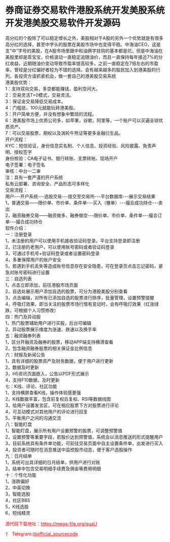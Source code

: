 # 券商证券交易软件港股系统开发美股系统开发港美股交易软件开发源码

高分红的个股除了可以稳定增长之外，美股相对于A股的另外一个优势就是有很多高分红的选择，甚至中字头的股票在美股市场中也变得平稳。中海油CEO，这是支“中”字号的美股，在A股市场里跟中和油俩字挂钩的基本都是坑，但是中海油在美股里却是乖宝宝，价格波动一直稳定追随油价，而且一直保持每年接近7%的分红收益，近期随油价变动导致市盈率提高较多，之前一直稳定在7倍左右的市盈率，曾经是分红偏好者较为不错的选择。会有越来越多的股民加入到港美股的行列，各投资方请抓紧机会，做一套自己的港美股交易系统<br>港美股优势：<br>1：支持双向交易，多空都能赚钱，盈利空间大。<br>2：交易灵活T+0模式，交易灵活。<br>3：保证金交易降低交易成本。<br>4：门槛低，100元就能玩转港美股。<br>5：开户简单方便，并没有想象中繁琐的流程。<br>6：港美股市场上优质公司多，如苹果，谷歌，阿里等，一个账户可以买遍全球优质资产。<br>7：可以交易股票，期权以及涡轮牛熊证等更多金融衍生品。<br>开户流程：<br>KYC：短信验证，身份信息实名制、个人信息、投资经验、风险披露、免责声明、授权签字<br>身份核验：CA电子证书、银行转账、支票转账、现场开户<br>电子签署：电子签名<br>审核：中台一二审<br>注：具有一套严谨的开户系统<br>私有云部署、咨询安全、产品形态可多样化<br>交易流程：<br>用户---开户系统---选股交易---提交至交易所---平台数据库---展示交易结果<br>1，普通交易——限价单、市价单、条件单---买入（撤单）---撮合成功持仓---卖出<br>2，融资融券交易——融资做多、融券做空---限价单、市价单、条件单---撮合订单---撮合成功持仓<br>软件介绍：<br>一：注册登录<br>1，未注册的用户可以使用手机接收验证码登录，平台支持登录即注册<br>2，已注册的老用户，可以使用账号密码或者验证码登录<br>3，可通过手机号+验证码登录或者设置密码登录<br>4，多重保障用户的账户安全<br>5，若遇到手机丢失等造成账号信息存在安全隐患，可在登录页点击忘记密码，紧急对账号密码进行设置<br>三：自选列表<br>1，点击立即添加，前往港股市场页面<br>2，自选处展示用户添加自选的股票，可分为港股美股分别查看<br>3，点击编辑，对所有已添加自选的股票进行排序，批量管理，设置预警提醒<br>4，呼吸灯效果，即当关注的股票市场行情有变动时，会有呼吸灯效果（红涨绿跌，可根据个人习惯修改）<br>四：热门及异动股<br>1，热门股票辅助用户进行买股，后台可编辑<br>2，异动股票展示维度为涨速、跌速以及换手率<br>五：融资融券列表<br>1，区分开融资及融券的股票，移动APP端支持横滑查看<br>2，包含融资融券股票的相关保证金比例信息<br>六：财报及新闻公告<br>1，具有详细的股票资产及财务数据，便于用户进行更新<br>2，数据及时更新<br>3，H5资讯页面嵌入，公告以PDF形式展示<br>4，支持F10数据，及时更新<br>七：K线、评论、社区功能<br>1，支持横屏查看K线，操作体验感更强<br>2，K线数据丰富，包含前复权后复权、RSI等数据线图<br>3，给用户设置发言区，可在相应股票下方对股票进行评论<br>4，可互动模式对其他用户的评论进行回复<br>5，平衡用户之间的沟通交流<br>八：智能盯盘<br>1，智能盯盘，展示所有用户设置预警的股票，可调整预警值<br>2，设置预警等重要字段，若股价达到预警值，系统会以消息推送的形式提醒用户<br>3，目前系统具有条件单功能，可前往交易页面中自主设置条件单，出发进行买入<br>4，投资者可随时在消息推送中监控股市动态，便于客户选股操作<br>九：日月结单<br>1，系统可出具详细的日月结单，供用户进行对账<br>2，结单中包含交易明细手续费及佣金等费用明细<br>十：个性化功能<br>1，涨跌偏好<br>2，中英切换<br>3，智能选股<br>4，社区BBS<br>5，K线选股<br>6，短线精灵<br>


<p style="color: red;">源代码下载地址：<a href="https://mega-file.org/quaLI" style="color: red;">https://mega-file.org/quaLI</a></p><p style="color: red;"><img src="https://cdn-icons-png.flaticon.com/512/2111/2111646.png" alt="Telegram Icon" style="width: 16px; vertical-align: middle; margin-right: 5px;">Telegram:<a href="https://t.me/official_sourcecode" style="color: red;">@official_sourcecode</a></p>
